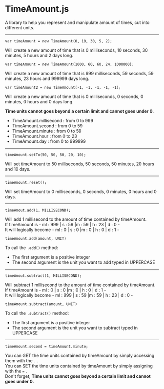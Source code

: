 # TimeAmount.js

A library to help you represent and manipulate amount of times, cut into different units.

---

    var timeAmount = new TimeAmount(0, 10, 30, 5, 2);
Will create a new amount of time that is 0 milliseconds, 10 seconds, 30 minutes, 5 hours and 2 days long.

    var timeAmount = new TimeAmount(1000, 60, 60, 24, 1000000);
Will create a new amount of time that is 999 milliseconds, 59 seconds, 59 minutes, 23 hours and 999999 days long.
	
    var timeAmount2 = new TimeAmount(-1, -1, -1, -1, -1);

Will create a new amount of time that is 0 milliseconds, 0 seconds, 0 minutes, 0 hours and 0 days long.

**Time units cannot goes beyond a certain limit and cannot goes under 0.**

 - TimeAmount.millisecond : from 0 to 999
 - TimeAmount.second : from 0 to 59
 - TimeAmount.minute : from 0 to 59
 - TimeAmount.hour : from 0 to 23
 - TimeAmount.day : from 0 to 999999

---
	timeAmount.setTo(50, 50, 50, 20, 10);
Will set timeAmount to 50 milliseconds, 50 seconds, 50 minutes, 20 hours and 10 days.

---
	timeAmount.reset();
Will set timeAmount to 0 milliseconds, 0 seconds, 0 minutes, 0 hours and 0 days.

---
	timeAmout.add(1, MILLISECOND);
Will add 1 millisecond to the amount of time contained by timeAmount. <br>
If timeAmount is - ml : 999 | s : 59 |m : 59 | h : 23 | d : 0 - <br>
It will logically become - ml : 0 | s : 0 |m : 0 | h : 0 | d : 1 -

	timeAmount.add(amount, UNIT)
To call the `.add()` method:

 -  The first argument is a positive integer
 -  The second argument is the unit you want to add typed in UPPERCASE
 
 ---
	timeAmout.subtract(1, MILLISECOND);
Will subtract 1 millisecond to the amount of time contained by timeAmount. <br>
If timeAmount is - ml : 0 | s : 0 |m : 0 | h : 0 | d : 1 - <br>
It will logically become - ml : 999 | s : 59 |m : 59 | h : 23 | d : 0 -

	timeAmount.subtract(amount, UNIT)
To call the `.subtract()` method:

 -  The first argument is a positive integer
 -  The second argument is the unit you want to subtract typed in UPPERCASE

---
	timeAmount.second = timeAmount.minute;
You can GET the time units contained by timeAmount by simply accessing them with the `.`  . <br>
You can SET the time units contained by timeAmount by simply assigning with the `=`  . <br>
Don't  forget, **Time units cannot goes beyond a certain limit and cannot goes under 0.**

